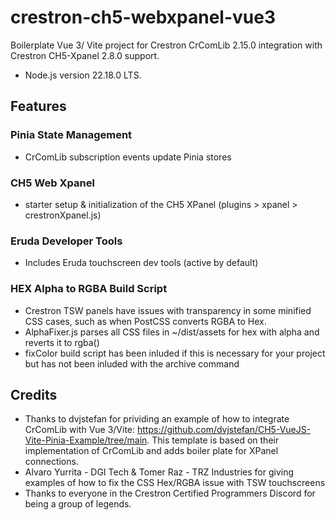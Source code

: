# crestron-ch5-webxpanel-vue3
Boilerplate Vue 3/ Vite project for Crestron CrComLib 2.15.0 integration with Crestron CH5-Xpanel 2.8.0 support.

- Node.js version 22.18.0 LTS.


## Features
### Pinia State Management
* CrComLib subscription events update Pinia stores

### CH5 Web Xpanel
* starter setup & initialization of the CH5 XPanel (plugins > xpanel > crestronXpanel.js)

### Eruda Developer Tools
* Includes Eruda touchscreen dev tools (active by default)

### HEX Alpha to RGBA Build Script
* Crestron TSW panels have issues with transparency in some minified CSS cases, such as when PostCSS converts RGBA to Hex.
* AlphaFixer.js parses all CSS files in ~/dist/assets for hex with alpha and reverts it to rgba()
* fixColor build script has been inluded if this is necessary for your project but has not been inluded with the archive command

## Credits
* Thanks to dvjstefan for prividing an example of how to integrate CrComLib with Vue 3/Vite:
https://github.com/dvjstefan/CH5-VueJS-Vite-Pinia-Example/tree/main. This template is based on their implementation of CrComLib and adds boiler plate for XPanel connections.
* Alvaro Yurrita - DGI Tech & Tomer Raz - TRZ Industries for giving examples of how to fix the CSS Hex/RGBA issue with TSW touchscreens
* Thanks to everyone in the Crestron Certified Programmers Discord for being a group of legends.
